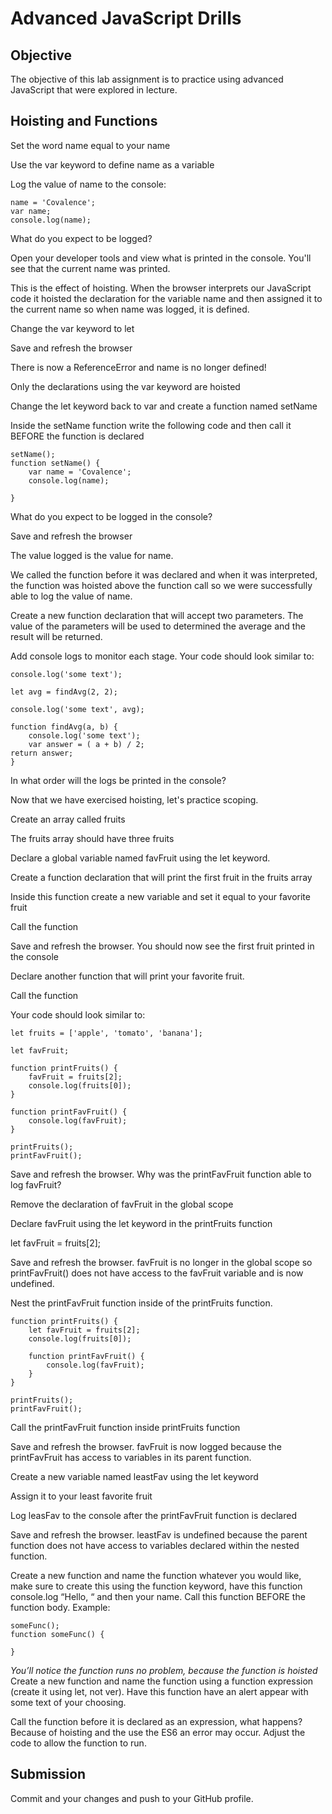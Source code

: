 # Advanced JavaScript Drills

## Objective

The objective of this lab assignment is to practice using advanced JavaScript that were explored in lecture.

## Hoisting and Functions
Set the word name equal to your name

Use the var keyword to define name as a variable

Log the value of name to the console:

    name = 'Covalence';
    var name;
    console.log(name);

What do you expect to be logged?

Open your developer tools and view what is printed in the console. You'll see that the current name was printed.

This is the effect of hoisting. When the browser interprets our JavaScript code it hoisted the declaration for the variable name and then assigned it to the current name so when name was logged, it is defined.

Change the var keyword to let

Save and refresh the browser

There is now a ReferenceError and name is no longer defined!

Only the declarations using the var keyword are hoisted

Change the let keyword back to var and create a function named setName

Inside the setName function write the following code and then call it BEFORE the function is declared

    setName();
    function setName() {
        var name = 'Covalence';
        console.log(name);

    }
What do you expect to be logged in the console?

Save and refresh the browser

The value logged is the value for name.

We called the function before it was declared and when it was interpreted, the function was hoisted above the function call so we were successfully able to log the value of name.

Create a new function declaration that will accept two parameters. The value of the parameters will be used to determined the average and the result will be returned.

Add console logs to monitor each stage. Your code should look similar to:

    console.log('some text');
    
    let avg = findAvg(2, 2);
    
    console.log('some text', avg);
    
    function findAvg(a, b) {
        console.log('some text');
        var answer = ( a + b) / 2;
    return answer;
    }

In what order will the logs be printed in the console?

Now that we have exercised hoisting, let's practice scoping.

Create an array called fruits

The fruits array should have three fruits

Declare a global variable named favFruit using the let keyword.

Create a function declaration that will print the first fruit in the fruits array

Inside this function create a new variable and set it equal to your favorite fruit

Call the function

Save and refresh the browser. You should now see the first fruit printed in the console

Declare another function that will print your favorite fruit.

Call the function

Your code should look similar to:
    
    let fruits = ['apple', 'tomato', 'banana'];
    
    let favFruit;
    
    function printFruits() {
        favFruit = fruits[2];
        console.log(fruits[0]);
    }

    function printFavFruit() {
        console.log(favFruit);
    }

    printFruits();
    printFavFruit();
Save and refresh the browser.
Why was the printFavFruit function able to log favFruit?

Remove the declaration of favFruit in the global scope

Declare favFruit using the let keyword in the printFruits function

let favFruit = fruits[2];

Save and refresh the browser. favFruit is no longer in the global scope so printFavFruit() does not have access to the favFruit variable and is now undefined.

Nest the printFavFruit function inside of the printFruits function.

    function printFruits() {
        let favFruit = fruits[2];
        console.log(fruits[0]);

        function printFavFruit() {
            console.log(favFruit);
        }
    }

    printFruits();
    printFavFruit();
Call the printFavFruit function inside printFruits function

Save and refresh the browser. favFruit is now logged because the printFavFruit has access to variables in its parent function.

Create a new variable named leastFav using the let keyword

Assign it to your least favorite fruit

Log leasFav to the console after the printFavFruit function is declared

Save and refresh the browser. leastFav is undefined because the parent function does not have access to variables declared within the nested function.

Create a new function and name the function whatever you would like, make sure to create this using the function keyword, have this function console.log “Hello, “ and then your name. Call this function BEFORE the function body. Example:
    
    someFunc();
    function someFunc() {

    }
*You’ll notice the function runs no problem, because the function is hoisted*
Create a new function and name the function using a function expression (create it using let, not ver). Have this function have an alert appear with some text of your choosing.

Call the function before it is declared as an expression, what happens? Because of hoisting and the use the ES6 an error may occur. Adjust the code to allow the function to run.

## Submission
Commit and your changes and push to your GitHub profile.

